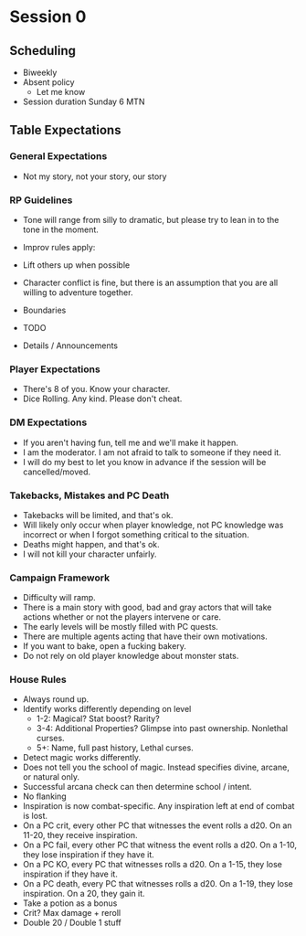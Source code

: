# Session 0

## Scheduling

- Biweekly
- Absent policy
  - Let me know
- Session duration
Sunday 6 MTN


## Table Expectations

### General Expectations
- Not my story, not your story, our story

### RP Guidelines
- Tone will range from silly to dramatic, but please try to lean in to the tone in the moment.
- Improv rules apply: 
 - Lift others up when possible
 - Character conflict is fine, but there is an assumption that you are all willing to adventure together.
- Boundaries
 - TODO

 - Details / Announcements




### Player Expectations
- There's 8 of you. Know your character.
- Dice Rolling. Any kind. Please don't cheat.

### DM Expectations
- If you aren't having fun, tell me and we'll make it happen.
- I am the moderator. I am not afraid to talk to someone if they need it.
- I will do my best to let you know in advance if the session will be cancelled/moved. 

### Takebacks, Mistakes and PC Death
- Takebacks will be limited, and that's ok.
 - Will likely only occur when player knowledge, not PC knowledge was incorrect or when I forgot something critical to the situation.
- Deaths might happen, and that's ok.
- I will not kill your character unfairly.

### Campaign Framework

- Difficulty will ramp.
- There is a main story with good, bad and gray actors that will take actions whether or not the players intervene or care.
- The early levels will be mostly filled with PC quests.
- There are multiple agents acting that have their own motivations.
- If you want to bake, open a fucking bakery.
- Do not rely on old player knowledge about monster stats.

### House Rules

- Always round up.
- Identify works differently depending on level
  - 1-2: Magical? Stat boost? Rarity?
  - 3-4: Additional Properties? Glimpse into past ownership. Nonlethal curses.
  - 5+: Name, full past history, Lethal curses.
- Detect magic works differently.
 - Does not tell you the school of magic. Instead specifies divine, arcane, or natural only.
 - Successful arcana check can then determine school / intent.
- No flanking
- Inspiration is now combat-specific. Any inspiration left at end of combat is lost.
 - On a PC crit, every other PC that witnesses the event rolls a d20. On an 11-20, they receive inspiration.
 - On a PC fail, every other PC that witness the event rolls a d20. On a 1-10, they lose inspiration if they have it.
 - On a PC KO, every PC that witnesses rolls a d20. On a 1-15, they lose inspiration if they have it. 
 - On a PC death, every PC that witnesses rolls a d20. On a 1-19, they lose inspiration. On a 20, they gain it.
 - Take a potion as a bonus
 - Crit? Max damage + reroll
 - Double 20 / Double 1 stuff